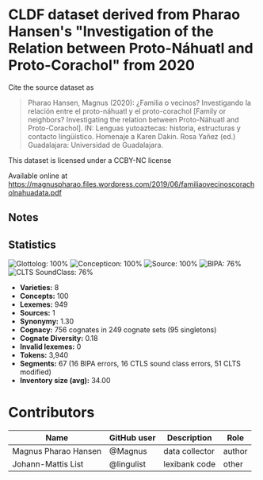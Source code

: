 # CLDF dataset derived from Pharao Hansen's "Investigation of the Relation between Proto-Náhuatl and Proto-Corachol" from 2020

Cite the source dataset as

> Pharao Hansen, Magnus (2020): ¿Familia o vecinos? Investigando la relación entre el proto-náhuatl y el proto-corachol [Family or neighbors? Investigating the relation between Proto-Náhuatl and Proto-Corachol]. IN: Lenguas yutoaztecas: historia, estructuras y contacto lingüístico. Homenaje a Karen Dakin. Rosa Yañez (ed.) Guadalajara: Universidad de Guadalajara.

This dataset is licensed under a CCBY-NC license

Available online at https://magnuspharao.files.wordpress.com/2019/06/familiaovecinoscoracholnahuadata.pdf

## Notes





## Statistics


![Glottolog: 100%](https://img.shields.io/badge/Glottolog-100%25-brightgreen.svg "Glottolog: 100%")
![Concepticon: 100%](https://img.shields.io/badge/Concepticon-100%25-brightgreen.svg "Concepticon: 100%")
![Source: 100%](https://img.shields.io/badge/Source-100%25-brightgreen.svg "Source: 100%")
![BIPA: 76%](https://img.shields.io/badge/BIPA-76%25-yellow.svg "BIPA: 76%")
![CLTS SoundClass: 76%](https://img.shields.io/badge/CLTS%20SoundClass-76%25-yellow.svg "CLTS SoundClass: 76%")

- **Varieties:** 8
- **Concepts:** 100
- **Lexemes:** 949
- **Sources:** 1
- **Synonymy:** 1.30
- **Cognacy:** 756 cognates in 249 cognate sets (95 singletons)
- **Cognate Diversity:** 0.18
- **Invalid lexemes:** 0
- **Tokens:** 3,940
- **Segments:** 67 (16 BIPA errors, 16 CTLS sound class errors, 51 CLTS modified)
- **Inventory size (avg):** 34.00

# Contributors

Name | GitHub user | Description | Role
--- | --- | --- | ---
Magnus Pharao Hansen | @Magnus | data collector | author
Johann-Mattis List | @lingulist | lexibank code | other


